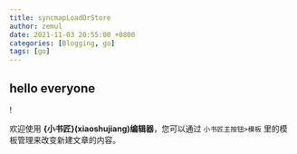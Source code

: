 ```yaml
---
title: syncmapLoadOrStore
author: zemul
date: 2021-11-03 20:55:00 +0800
categories: [Blogging, go]
tags: [go]
---
```

## hello everyone
!

欢迎使用 **{小书匠}(xiaoshujiang)编辑器**，您可以通过 `小书匠主按钮>模板` 里的模板管理来改变新建文章的内容。